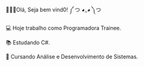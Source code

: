 👩🏻‍💻Olá, Seja bem vind0! ༼ つ ◕_◕ ༽つ


💻 Hoje trabalho como Programadora Trainee.


📚 Estudando C#. 


📒 Cursando Análise e Desenvolvimento de Sistemas. 



